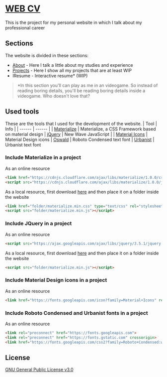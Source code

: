 # [WEB CV](http://alejandrofraga.me)
This is the project for my personal website in which I talk about my professional career

## Sections

The website is divided in these sections:

  - [About](http://alejandrofraga.me) - Here I talk a little about my studies and experience
  - [Projects](http://alejandrofraga.me/projects) - Here I show all my projects that are at least WIP
  - IResume - Interactive resume* (WIP)

>*In this section you'll can play as me in an videogame. So instead of reading boring details, you'll be reading boring details inside a videogame. Who doesn't love that?

## Used tools

These are the tools that I used for the development of the website.
| Tool | Info |
| ------ | ------ |
| [Materialize](https://materializecss.com) | Materialize, a CSS Framework based on material design
| [jQuery](https://jquery.com) | New Wave JavaScript |
| [Material Icons](https://material.io/resources/icons/?style=baseline) | Material Design icons
| [Oswald](https://fonts.google.com/specimen/Roboto+Condensed) | Roboto Condensed text font
| [Urbanist](https://fonts.google.com/specimen/Urbanist) | Urbanist text font

### Include Materialize in a project

As an online resource

```html
<link href="https://cdnjs.cloudflare.com/ajax/libs/materialize/1.0.0/css/materialize.min.css" type="text/css" rel="stylesheet" media="screen,projection"/>
<script src="https://cdnjs.cloudflare.com/ajax/libs/materialize/1.0.0/js/materialize.min.js"></script>
```

As a local resource, first download [here](https://materializecss.com/getting-started.html) and then place it on a folder inside the website

```html
<link href="folder/materialize.min.css" type="text/css" rel="stylesheet" media="screen,projection"/>
<script src="folder/materialize.min.js"></script>
```


### Include JQuery in a project

As an online resource

```html
<script src="https://ajax.googleapis.com/ajax/libs/jquery/3.5.1/jquery.min.js"></script>
```

As a local resource, first download [here](https://jquery.com/download/) and then place it on a folder inside the website

```html
<script src="folder/materialize.min.js"></script>
```

### Include Material Design icons in a project

As an online resource

```html
<link href="https://fonts.googleapis.com/icon?family=Material+Icons" rel="stylesheet">
```

### Include Roboto Condensed and Urbanist fonts in a project

As an online resource

```html
<link rel="preconnect" href="https://fonts.googleapis.com">
<link rel="preconnect" href="https://fonts.gstatic.com" crossorigin>
<link href="https://fonts.googleapis.com/css2?family=Roboto+Condensed:wght@300;400;700&family=Urbanist:wght@300;600;700&display=swap" rel="stylesheet">
```

## License
[GNU General Public License v3.0](https://github.com/AlejandroFraga/web-cv/blob/main/LICENSE)
